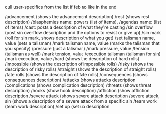 cull user-specifics from the list if feb no like in the end

/advancement (shows the advancement description)
/rest (shows rest description)
/blasphemies name: powers (list of items),
/agendas name: (list of items)
/cast: posts a description of what they're casting
/sin overflow (post sin overflow description and the options to resist or give up)
/sin mark (roll for sin mark, shows description of what you get)
/set talisman name, value (sets a talisman)
/mark talisman name, value (marks the talisman that you specify)
/pressure (just a talisman)
/mark pressure, value
/tension (talisman as well)
/mark tension, value
/execution talisman (talisman for sin)
/mark execution, value
/hard (shows the description of hard rolls)
/impossible (shows the description of impossible rolls)
/risky (shows the description of risky rolls)
/straight (shows the description of straight rolls)
/fate rolls (shows the description of fate rolls)
/consequences (shows consequences description)
/attacks (shows attacks description
/complications (shows complication description)
/threats (shows threat description)
/hooks (show hook description)
/affliction (show affliction description
/severe attack (shows severe attack description
/severe attack, sin (shows a description of a severe attack from a specific sin
/team work (team work description)
/set up (set up description
